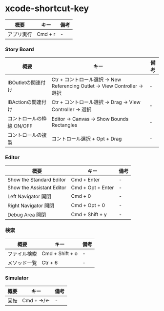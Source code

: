 # xcode-shortcut-key

| 概要            | キー           | 備考           |
| ------------- |-------------|-------------|
| アプリ実行 | Cmd + r |-| 

### Story Board
| 概要            | キー           | 備考           |
| ------------- |-------------|-------------|
| IBOutletの関連付け | Ctr + コントロール選択 → New Referencing Outlet → View Controller → 選択 |-| 
| IBActionの関連付け | Ctr + コントロール選択 → Drag → View Controller → 選択  |-| 
| コントロールの枠線 ON/OFF | Editor → Canvas → Show Bounds Rectangles |-| 
| コントロールの複製 | コントロール選択 + Opt + Drag |-| 

### Editor
| 概要            | キー           | 備考           |
| ------------- |-------------|-------------|
| Show the Standard Editor | Cmd + Enter |-| 
| Show the Assistant Editor | Cmd + Opt + Enter |-| 
| Left Navigator 開閉 | Cmd + 0 |-| 
| Right Navigator 開閉 | Cmd + Opt + 0 |-| 
| Debug Area 開閉 | Cmd + Shift + y |-| 

### 検索
| 概要            | キー           | 備考           |
| ------------- |-------------|-------------|
| ファイル検索 | Cmd + Shift + o |-| 
| メソッド一覧 | Ctr + 6 |-| 


### Simulator
| 概要            | キー           | 備考           |
| ------------- |-------------|-------------|
| 回転 | Cmd + →/← |-| 
